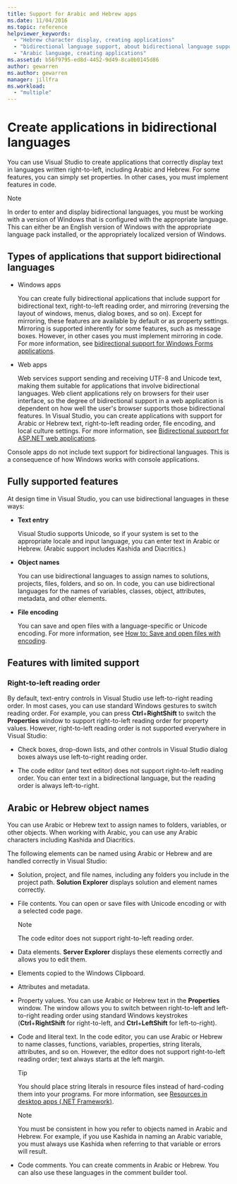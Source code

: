 ```yaml
---
title: Support for Arabic and Hebrew apps
ms.date: 11/04/2016
ms.topic: reference
helpviewer_keywords:
  - "Hebrew character display, creating applications"
  - "bidirectional language support, about bidirectional language support"
  - "Arabic language, creating applications"
ms.assetid: b56f9795-ed8d-4452-9d49-8ca0b0145d86
author: gewarren
ms.author: gewarren
manager: jillfra
ms.workload:
  - "multiple"
---
```

# Create applications in bidirectional languages

You can use Visual Studio to create applications that correctly display text in languages written right-to-left, including Arabic and Hebrew. For some features, you can simply set properties. In other cases, you must implement features in code.

> [!NOTE]
> In order to enter and display bidirectional languages, you must be working with a version of Windows that is configured with the appropriate language. This can either be an English version of Windows with the appropriate language pack installed, or the appropriately localized version of Windows.

## Types of applications that support bidirectional languages

-  Windows apps

   You can create fully bidirectional applications that include support for bidirectional text, right-to-left reading order, and mirroring (reversing the layout of windows, menus, dialog boxes, and so on). Except for mirroring, these features are available by default or as property settings. Mirroring is supported inherently for some features, such as message boxes. However, in other cases you must implement mirroring in code. For more information, see [bidirectional support for Windows Forms applications](/dotnet/framework/winforms/advanced/bi-directional-support-for-windows-forms-applications).

-  Web apps

   Web services support sending and receiving UTF-8 and Unicode text, making them suitable for applications that involve bidirectional languages. Web client applications rely on browsers for their user interface, so the degree of bidirectional support in a web application is dependent on how well the user's browser supports those bidirectional features. In Visual Studio, you can create applications with support for Arabic or Hebrew text, right-to-left reading order, file encoding, and local culture settings. For more information, see [Bidirectional support for ASP.NET web applications](https://msdn.microsoft.com/Library/5576f9b1-9b86-41ef-8354-092d366bcd03).

Console apps do not include text support for bidirectional languages. This is a consequence of how Windows works with console applications.

## Fully supported features

At design time in Visual Studio, you can use bidirectional languages in these ways:

- **Text entry**

   Visual Studio supports Unicode, so if your system is set to the appropriate locale and input language, you can enter text in Arabic or Hebrew. (Arabic support includes Kashida and Diacritics.)

- **Object names**

   You can use bidirectional languages to assign names to solutions, projects, files, folders, and so on. In code, you can use bidirectional languages for the names of variables, classes, object, attributes, metadata, and other elements.

- **File encoding**

   You can save and open files with a language-specific or Unicode encoding. For more information, see [How to: Save and open files with encoding](../ide/how-to-save-and-open-files-with-encoding.md).

## Features with limited support

### Right-to-left reading order

By default, text-entry controls in Visual Studio use left-to-right reading order. In most cases, you can use standard Windows gestures to switch reading order. For example, you can press **Ctrl**+**RightShift** to switch the **Properties** window to support right-to-left reading order for property values. However, right-to-left reading order is not supported everywhere in Visual Studio:

- Check boxes, drop-down lists, and other controls in Visual Studio dialog boxes always use left-to-right reading order.

- The code editor (and text editor) does not support right-to-left reading order. You can enter text in a bidirectional language, but the reading order is always left-to-right.

## Arabic or Hebrew object names

You can use Arabic or Hebrew text to assign names to folders, variables, or other objects. When working with Arabic, you can use any Arabic characters including Kashida and Diacritics.

The following elements can be named using Arabic or Hebrew and are handled correctly in Visual Studio:

- Solution, project, and file names, including any folders you include in the project path. **Solution Explorer** displays solution and element names correctly.

- File contents. You can open or save files with Unicode encoding or with a selected code page.

    > [!NOTE]
    > The code editor does not support right-to-left reading order.

- Data elements. **Server Explorer** displays these elements correctly and allows you to edit them.

- Elements copied to the Windows Clipboard.

- Attributes and metadata.

- Property values. You can use Arabic or Hebrew text in the **Properties** window. The window allows you to switch between right-to-left and left-to-right reading order using standard Windows keystrokes (**Ctrl**+**RightShift** for right-to-left, and **Ctrl**+**LeftShift** for left-to-right).

- Code and literal text. In the code editor, you can use Arabic or Hebrew to name classes, functions, variables, properties, string literals, attributes, and so on. However, the editor does not support right-to-left reading order; text always starts at the left margin.

    > [!TIP]
    > You should place string literals in resource files instead of hard-coding them into your programs. For more information, see [Resources in desktop apps (.NET Framework)](/dotnet/framework/resources/index).

    > [!NOTE]
    > You must be consistent in how you refer to objects named in Arabic and Hebrew. For example, if you use Kashida in naming an Arabic variable, you must always use Kashida when referring to that variable or errors will result.

- Code comments. You can create comments in Arabic or Hebrew. You can also use these languages in the comment builder tool.